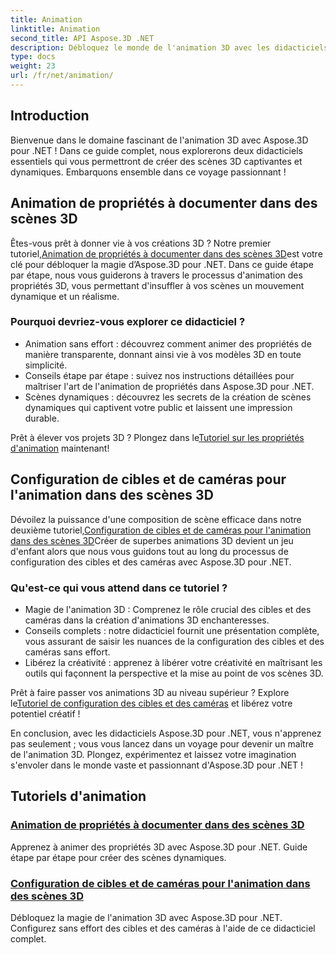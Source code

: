 ```yaml
---
title: Animation
linktitle: Animation
second_title: API Aspose.3D .NET
description: Débloquez le monde de l'animation 3D avec les didacticiels Aspose.3D pour .NET. Apprenez à animer des propriétés et à configurer des cibles et des caméras pour des scènes dynamiques sans effort.
type: docs
weight: 23
url: /fr/net/animation/
---
```

## Introduction

Bienvenue dans le domaine fascinant de l'animation 3D avec Aspose.3D pour .NET ! Dans ce guide complet, nous explorerons deux didacticiels essentiels qui vous permettront de créer des scènes 3D captivantes et dynamiques. Embarquons ensemble dans ce voyage passionnant !

## Animation de propriétés à documenter dans des scènes 3D
 Êtes-vous prêt à donner vie à vos créations 3D ? Notre premier tutoriel,[Animation de propriétés à documenter dans des scènes 3D](./property-to-document/)est votre clé pour débloquer la magie d’Aspose.3D pour .NET. Dans ce guide étape par étape, nous vous guiderons à travers le processus d'animation des propriétés 3D, vous permettant d'insuffler à vos scènes un mouvement dynamique et un réalisme.

### Pourquoi devriez-vous explorer ce didacticiel ?
- Animation sans effort : découvrez comment animer des propriétés de manière transparente, donnant ainsi vie à vos modèles 3D en toute simplicité.
- Conseils étape par étape : suivez nos instructions détaillées pour maîtriser l'art de l'animation de propriétés dans Aspose.3D pour .NET.
- Scènes dynamiques : découvrez les secrets de la création de scènes dynamiques qui captivent votre public et laissent une impression durable.

 Prêt à élever vos projets 3D ? Plongez dans le[Tutoriel sur les propriétés d'animation](./property-to-document/) maintenant!

## Configuration de cibles et de caméras pour l'animation dans des scènes 3D
 Dévoilez la puissance d'une composition de scène efficace dans notre deuxième tutoriel,[Configuration de cibles et de caméras pour l'animation dans des scènes 3D](./setup-target-camera/)Créer de superbes animations 3D devient un jeu d'enfant alors que nous vous guidons tout au long du processus de configuration des cibles et des caméras avec Aspose.3D pour .NET.

### Qu'est-ce qui vous attend dans ce tutoriel ?
- Magie de l'animation 3D : Comprenez le rôle crucial des cibles et des caméras dans la création d'animations 3D enchanteresses.
- Conseils complets : notre didacticiel fournit une présentation complète, vous assurant de saisir les nuances de la configuration des cibles et des caméras sans effort.
- Libérez la créativité : apprenez à libérer votre créativité en maîtrisant les outils qui façonnent la perspective et la mise au point de vos scènes 3D.

 Prêt à faire passer vos animations 3D au niveau supérieur ? Explore le[Tutoriel de configuration des cibles et des caméras](./setup-target-camera/) et libérez votre potentiel créatif !

En conclusion, avec les didacticiels Aspose.3D pour .NET, vous n'apprenez pas seulement ; vous vous lancez dans un voyage pour devenir un maître de l'animation 3D. Plongez, expérimentez et laissez votre imagination s'envoler dans le monde vaste et passionnant d'Aspose.3D pour .NET !
## Tutoriels d'animation
### [Animation de propriétés à documenter dans des scènes 3D](./property-to-document/)
Apprenez à animer des propriétés 3D avec Aspose.3D pour .NET. Guide étape par étape pour créer des scènes dynamiques.
### [Configuration de cibles et de caméras pour l'animation dans des scènes 3D](./setup-target-camera/)
Débloquez la magie de l'animation 3D avec Aspose.3D pour .NET. Configurez sans effort des cibles et des caméras à l'aide de ce didacticiel complet.
